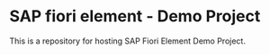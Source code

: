 # SAP fiori element - Demo Project

This is a repository for hosting SAP Fiori Element Demo Project.
